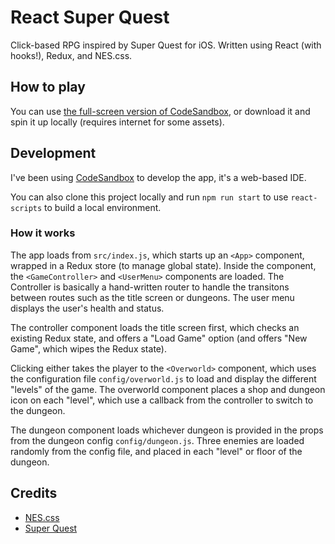 # React Super Quest

Click-based RPG inspired by Super Quest for iOS. Written using React (with hooks!), Redux, and NES.css.

## How to play

You can use [the full-screen version of CodeSandbox](https://zxx7w66244.codesandbox.io/), or download it and spin it up locally (requires internet for some assets).

## Development

I've been using [CodeSandbox](https://codesandbox.io/s/zxx7w66244) to develop the app, it's a web-based IDE.

You can also clone this project locally and run `npm run start` to use `react-scripts` to build a local environment.

### How it works

The app loads from `src/index.js`, which starts up an `<App>` component, wrapped in a Redux store (to manage global state). Inside the component, the `<GameController>` and `<UserMenu>` components are loaded. The Controller is basically a hand-written router to handle the transitons between routes such as the title screen or dungeons. The user menu displays the user's health and status.

The controller component loads the title screen first, which checks an existing Redux state, and offers a "Load Game" option (and offers "New Game", which wipes the Redux state).

Clicking either takes the player to the `<Overworld>` component, which uses the configuration file `config/overworld.js` to load and display the different "levels" of the game. The overworld component places a shop and dungeon icon on each "level", which use a callback from the controller to switch to the dungeon.

The dungeon component loads whichever dungeon is provided in the props from the dungeon config `config/dungeon.js`. Three enemies are loaded randomly from the config file, and placed in each "level" or floor of the dungeon.

## Credits

- [NES.css](https://github.com/nostalgic-css/NES.css)
- [Super Quest](https://itunes.apple.com/us/app/super-quest-spare-time-rpg/id1050429304?mt=8)
